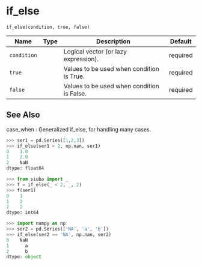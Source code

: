 # if_else

`if_else(condition, true, false)`

| Name        | Type   | Description                                | Default   |
|-------------|--------|--------------------------------------------|-----------|
| `condition` |        | Logical vector (or lazy expression).       | required  |
| `true`      |        | Values to be used when condition is True.  | required  |
| `false`     |        | Values to be used when condition is False. | required  |

See Also
--------
case_when : Generalized if_else, for handling many cases.
    

```python
>>> ser1 = pd.Series([1,2,3])
>>> if_else(ser1 > 2, np.nan, ser1)
0    1.0
1    2.0
2    NaN
dtype: float64
```

```python
>>> from siuba import _
>>> f = if_else(_ < 2, _, 2)
>>> f(ser1)
0    1
1    2
2    2
dtype: int64
```

```python
>>> import numpy as np
>>> ser2 = pd.Series(['NA', 'a', 'b'])
>>> if_else(ser2 == 'NA', np.nan, ser2)
0    NaN
1      a
2      b
dtype: object
```